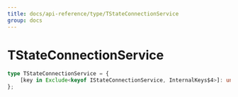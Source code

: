 ```yaml
---
title: docs/api-reference/type/TStateConnectionService
group: docs
---
```


# TStateConnectionService

```ts
type TStateConnectionService = {
    [key in Exclude<keyof IStateConnectionService, InternalKeys$4>]: unknown;
};
```


